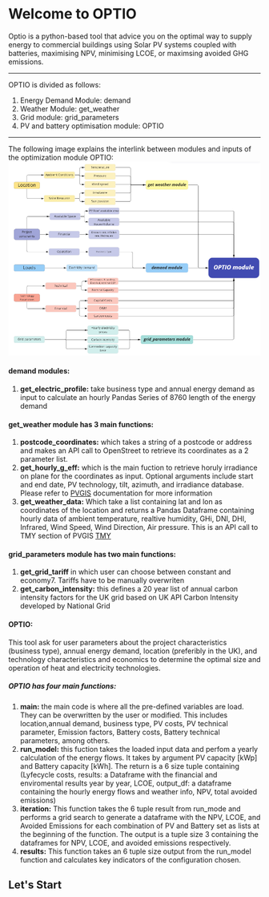# Welcome to OPTIO

Optio is a python-based tool that advice you on the optimal way to supply energy to commercial buildings using Solar PV systems coupled with batteries, maximising NPV, minimising LCOE, or maximsing avoided GHG emissions.

***
OPTIO is divided as follows:
1. Energy Demand Module: demand
2. Weather Module: get_weather
3. Grid module: grid_parameters
4. PV and battery optimisation module: OPTIO

***
The following image explains the interlink between modules and inputs of the optimization module OPTIO: ![OPTIO Block Diagram](https://github.com/simondgarcia/optio/blob/main/optio%20block%20diagram.png)

#### demand modules:
1. **get_electric_profile:** take business type and annual energy demand as input to calculate an hourly Pandas Series of 8760 length of the energy demand

#### get_weather module has 3 main functions:
 1. **postcode_coordinates:** which takes a string of a postcode or address and makes an API call to OpenStreet to retrieve its coordinates as a 2 parameter list.
 2. **get_hourly_g_eff:** which is the main fuction to retrieve horuly irradiance on plane for the coordinates as input. Optional arguments include start and end date, PV technology, tilt, azimuth, and irradiance database. Please refer to [PVGIS](https://re.jrc.ec.europa.eu/pvg_tools/en/) documentation for more information
 2. **get_weather_data:** Which take a list containing lat and lon as coordinates of the location and returns a Pandas Dataframe containing hourly data of ambient temperature, realtive humidity, GHi, DNI, DHI, Infrared, Wind Speed, Wind Direction, Air pressure. This is an API call to TMY section of PVGIS [TMY](https://joint-research-centre.ec.europa.eu/pvgis-photovoltaic-geographical-information-system/getting-started-pvgis/api-non-interactive-service_en)
 
#### grid_parameters module has two main functions:
1. **get_grid_tariff** in which user can choose between constant and economy7. Tariffs have to be manually overwriten
2. **get_carbon_intensity:** this defines a 20 year list of annual carbon intensity factors for the UK grid based on UK API Carbon Intensity developed by National Grid


#### OPTIO:
This tool ask for user parameters about the project characteristics (business type), annual energy demand, location (preferibly in the UK), and technology characteristics and economics to determine the optimal size and operation of heat and electricity technologies.

##### OPTIO has four main functions:
1. **main:** the main code is where all the pre-defined variables are load. They can be overwritten by the user or modified. This includes location,annual demand, business type, PV costs, PV technical parameter, Emission factors, Battery costs, Battery technical parameters, among others.
2. **run_model:** this fuction takes the loaded input data and perfom a yearly calculation of the energy flows. It takes by argument PV capacity [kWp] and Battery capacity [kWh]. The return is a 6 size tuple containing (Lyfecycle costs, results: a Dataframe with the financial and enviromental results year by year, LCOE, output_df: a dataframe containing the hourly energy flows and weather info, NPV, total avoided emissions)
3. **iteration:** This function takes the 6 tuple result from run_mode and performs a grid search to generate a dataframe with the NPV, LCOE, and Avoided Emissions for each combination of PV and Battery set as lists at the beginning of the function. The output is a tuple size 3 containing the dataframes for NPV, LCOE, and avoided emissions respectively.
4. **results:** This function takes an 6 tuple size output from the run_model function and calculates key indicators of the configuration chosen.


## Let's Start

